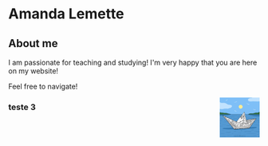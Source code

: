 # Amanda Lemette

## About me

I am passionate for teaching and studying! I'm very happy that you are here on my website! 

Feel free to navigate! 

<img align='right' width= '80' src='images/115259-OP18JO-207.jpg'> 


### teste 3
